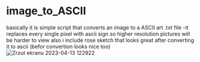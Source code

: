 # image_to_ASCII
basically it is simple script that converts an image to a ASCII art .txt file 
-it replaces every single pixel with ascii sign so higher resolution pictures will be harder to view 
also i include rose sketch that looks great after converting it to ascii (befor convertion looks nice too)
![Zrzut ekranu 2023-04-13 122922](https://user-images.githubusercontent.com/45881190/231732951-1bc4c398-a18f-4328-b5ab-dc403a2f2427.png)
